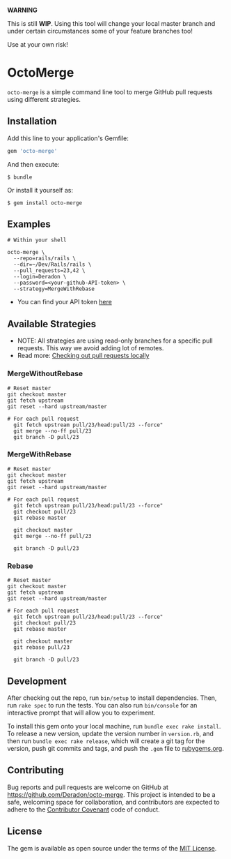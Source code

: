 **WARNING**

This is still **WIP**. Using this tool will change your local master branch
and under certain circumstances some of your feature branches too!

Use at your own risk!

# OctoMerge

`octo-merge` is a simple command line tool to merge GitHub pull requests using different strategies.

## Installation

Add this line to your application's Gemfile:

```ruby
gem 'octo-merge'
```

And then execute:

    $ bundle

Or install it yourself as:

    $ gem install octo-merge

## Examples

```
# Within your shell

octo-merge \
  --repo=rails/rails \
  --dir=~/Dev/Rails/rails \
  --pull_requests=23,42 \
  --login=Deradon \
  --password=<your-github-API-token> \
  --strategy=MergeWithRebase
```

* You can find your API token [here](https://github.com/settings/tokens)

## Available Strategies

* NOTE: All strategies are using read-only branches for a specific pull requests.
        This way we avoid adding lot of remotes.
* Read more: [Checking out pull requests locally](https://help.github.com/articles/checking-out-pull-requests-locally/)

### MergeWithoutRebase

```
# Reset master
git checkout master
git fetch upstream
git reset --hard upstream/master

# For each pull request
  git fetch upstream pull/23/head:pull/23 --force"
  git merge --no-ff pull/23
  git branch -D pull/23
```

### MergeWithRebase

```
# Reset master
git checkout master
git fetch upstream
git reset --hard upstream/master

# For each pull request
  git fetch upstream pull/23/head:pull/23 --force"
  git checkout pull/23
  git rebase master

  git checkout master
  git merge --no-ff pull/23

  git branch -D pull/23
```

### Rebase

```
# Reset master
git checkout master
git fetch upstream
git reset --hard upstream/master

# For each pull request
  git fetch upstream pull/23/head:pull/23 --force"
  git checkout pull/23
  git rebase master

  git checkout master
  git rebase pull/23

  git branch -D pull/23
```

## Development

After checking out the repo, run `bin/setup` to install dependencies. Then, run `rake spec` to run the tests. You can also run `bin/console` for an interactive prompt that will allow you to experiment.

To install this gem onto your local machine, run `bundle exec rake install`. To release a new version, update the version number in `version.rb`, and then run `bundle exec rake release`, which will create a git tag for the version, push git commits and tags, and push the `.gem` file to [rubygems.org](https://rubygems.org).

## Contributing

Bug reports and pull requests are welcome on GitHub at https://github.com/Deradon/octo-merge. This project is intended to be a safe, welcoming space for collaboration, and contributors are expected to adhere to the [Contributor Covenant](http://contributor-covenant.org) code of conduct.


## License

The gem is available as open source under the terms of the [MIT License](http://opensource.org/licenses/MIT).

